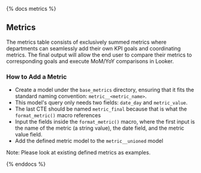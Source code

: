 {% docs metrics %}

## Metrics
The metrics table consists of exclusively summed metrics where departments can seamlessly add their own KPI goals and coordinating metrics. The final output will allow the end user to compare their metrics to corresponding goals and execute MoM/YoY comparisons in Looker.

### How to Add a Metric
- Create a model under the `base_metrics` directory, ensuring that it fits the standard naming convention: `metric__<metric_name>`.
- This model's query only needs two fields: `date_day` and `metric_value`.
- The last CTE should be named `metric_final` because that is what the `format_metric()` macro references
- Input the fields inside the `format_metric()` macro, where the first input is the name of the metric (a string value), the date field, and the metric value field.
- Add the defined metric model to the `metric__unioned` model

Note: Please look at existing defined metrics as examples. 

{% enddocs %}